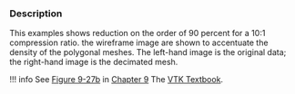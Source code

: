 ### Description

This examples shows reduction on the order of 90 percent for a 10:1 compression ratio. the wireframe image are shown to accentuate the density of the polygonal meshes. The left-hand image is the original data; the right-hand image is the decimated mesh.

!!! info
    See [Figure 9-27b](/VTKBook/09Chapter9/#Figure%209-27b) in [Chapter 9](/VTKBook/09Chapter9) The [VTK Textbook](/VTKBook/01Chapter1).
